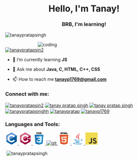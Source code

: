 <h1 align="center">Hello, I'm Tanay!</h1>
<h3 align="center">BRB, I'm learning!</h3>

<p align="left"> <img src="https://komarev.com/ghpvc/?username=tanaypratapsingh&label=Profile%20views&color=0e75b6&style=flat" alt="tanaypratapsingh" /> </p>

<img align="right" alt="coding" width="400" src="https://cdn.dribbble.com/users/1162077/screenshots/3848914/programmer.gif">

<p align="left"> <a href="https://twitter.com/tanaypratapsin2" target="blank"><img src="https://img.shields.io/twitter/follow/tanaypratapsin2?logo=twitter&style=for-the-badge" alt="tanaypratapsin2" /></a> </p>

- 🌱 I’m currently learning **JS**

- 💬 Ask me about **Java, C, HTML, C++, CSS**

- 📫 How to reach me **tanayp1769@gmail.com**

<h3 align="left">Connect with me:</h3>
<p align="left">
<a href="https://twitter.com/tanaypratapsin2" target="blank"><img align="center" src="https://raw.githubusercontent.com/rahuldkjain/github-profile-readme-generator/master/src/images/icons/Social/twitter.svg" alt="tanaypratapsin2" height="30" width="40" /></a>
<a href="https://linkedin.com/in/tanay pratap singh" target="blank"><img align="center" src="https://raw.githubusercontent.com/rahuldkjain/github-profile-readme-generator/master/src/images/icons/Social/linked-in-alt.svg" alt="tanay pratap singh" height="30" width="40" /></a>
<a href="https://fb.com/tanay pratap singh" target="blank"><img align="center" src="https://raw.githubusercontent.com/rahuldkjain/github-profile-readme-generator/master/src/images/icons/Social/facebook.svg" alt="tanay pratap singh" height="30" width="40" /></a>
<a href="https://instagram.com/tanaypratapsinghh" target="blank"><img align="center" src="https://raw.githubusercontent.com/rahuldkjain/github-profile-readme-generator/master/src/images/icons/Social/instagram.svg" alt="tanaypratapsinghh" height="30" width="40" /></a>
<a href="https://www.codechef.com/users/tanaypratap" target="blank"><img align="center" src="https://cdn.jsdelivr.net/npm/simple-icons@3.1.0/icons/codechef.svg" alt="tanaypratap" height="30" width="40" /></a>
<a href="https://www.hackerrank.com/tanayp1769" target="blank"><img align="center" src="https://raw.githubusercontent.com/rahuldkjain/github-profile-readme-generator/master/src/images/icons/Social/hackerrank.svg" alt="tanayp1769" height="30" width="40" /></a>
</p>

<h3 align="left">Languages and Tools:</h3>
<p align="left"> <a href="https://www.cprogramming.com/" target="_blank"> <img src="https://raw.githubusercontent.com/devicons/devicon/master/icons/c/c-original.svg" alt="c" width="40" height="40"/> </a> <a href="https://www.w3schools.com/cpp/" target="_blank"> <img src="https://raw.githubusercontent.com/devicons/devicon/master/icons/cplusplus/cplusplus-original.svg" alt="cplusplus" width="40" height="40"/> </a> <a href="https://www.w3schools.com/css/" target="_blank"> <img src="https://raw.githubusercontent.com/devicons/devicon/master/icons/css3/css3-original-wordmark.svg" alt="css3" width="40" height="40"/> </a> <a href="https://git-scm.com/" target="_blank"> <img src="https://www.vectorlogo.zone/logos/git-scm/git-scm-icon.svg" alt="git" width="40" height="40"/> </a> <a href="https://www.w3.org/html/" target="_blank"> <img src="https://raw.githubusercontent.com/devicons/devicon/master/icons/html5/html5-original-wordmark.svg" alt="html5" width="40" height="40"/> </a> <a href="https://www.java.com" target="_blank"> <img src="https://raw.githubusercontent.com/devicons/devicon/master/icons/java/java-original.svg" alt="java" width="40" height="40"/> </a> <a href="https://developer.mozilla.org/en-US/docs/Web/JavaScript" target="_blank"> <img src="https://raw.githubusercontent.com/devicons/devicon/master/icons/javascript/javascript-original.svg" alt="javascript" width="40" height="40"/> </a> </p>

<p>&nbsp;<img align="center" src="https://github-readme-stats.vercel.app/api?username=tanaypratapsingh&show_icons=true&locale=en" alt="tanaypratapsingh" /></p>
